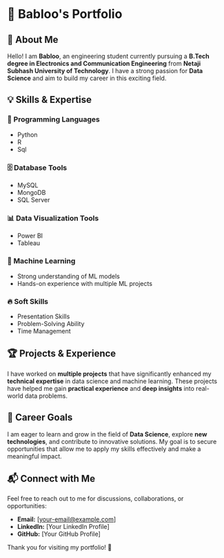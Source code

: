 # 📌 Babloo's Portfolio

## 👋 About Me
Hello! I am **Babloo**, an engineering student currently pursuing a **B.Tech degree in Electronics and Communication Engineering** from **Netaji Subhash University of Technology**. I have a strong passion for **Data Science** and aim to build my career in this exciting field.

## 💡 Skills & Expertise

### 🚀 Programming Languages
- Python
- R
- Sql

### 🗄️ Database Tools
- MySQL
- MongoDB
- SQL Server

### 📊 Data Visualization Tools
- Power BI
- Tableau

### 🤖 Machine Learning
- Strong understanding of ML models
- Hands-on experience with multiple ML projects

### 🔥 Soft Skills
- Presentation Skills
- Problem-Solving Ability
- Time Management

## 🏆 Projects & Experience
I have worked on **multiple projects** that have significantly enhanced my **technical expertise** in data science and machine learning. These projects have helped me gain **practical experience** and **deep insights** into real-world data problems.

## 🎯 Career Goals
I am eager to learn and grow in the field of **Data Science**, explore **new technologies**, and contribute to innovative solutions. My goal is to secure opportunities that allow me to apply my skills effectively and make a meaningful impact.

## 📬 Connect with Me
Feel free to reach out to me for discussions, collaborations, or opportunities:
- **Email:** [your-email@example.com]
- **LinkedIn:** [Your LinkedIn Profile]
- **GitHub:** [Your GitHub Profile]

Thank you for visiting my portfolio! 🚀

